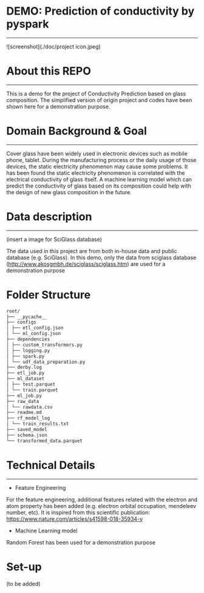 # DEMO: Prediction of conductivity by pyspark
---
![screenshot](./doc/project icon.jpeg)

# About this REPO
---
This is a demo for the project of Conductivity Prediction based on glass composition. The simplified version of origin
project and codes have been shown here for a demonstration purpose.

# Domain Background & Goal
---
Cover glass have been widely used in electronic devices such as mobile phone, tablet. During the manufacturing process 
or the daily usage of those devices, the static electricity phenomenon may cause some problems. It has been found the 
static electricity phenomenon is correlated with the electrical conductivity of glass itself. A machine learning model 
which can predict the conductivity of glass based on its composition could help with the design of new glass composition 
in the future.

# Data description
---
(insert a image for SciGlass database)

The data used in this project are from both in-house data and public database (e.g. SciGlass). In this demo, only the 
data from sciglass database (http://www.akosgmbh.de/sciglass/sciglass.htm) are used for a demonstration purpose

# Folder Structure

```bash
root/
├── __pycache__
├── configs
│ ├── etl_config.json
│ └── ml_config.json
├── dependencies
│ ├── custom_transformers.py
│ ├── logging.py
│ ├── spark.py
│ └── udf_data_preparation.py
├── derby.log
├── etl_job.py
├── ml_dataset
│ ├── test.parquet
│ └── train.parquet
├── ml_job.py
├── raw_data
│ └── rawdata.csv
├── readme.md
├── rf_model_log
│ └── train_results.txt
├── saved_model
├── schema.json
└── transformed_data.parquet

```

# Technical Details
---
- Feature Engineering

For the feature engineering, additional features related with the electron and atom property has been 
added (e.g. electron orbital occupation, mendeleev number, etc). It is inspired from this scientific publication:
https://www.nature.com/articles/s41598-018-35934-y

- Machine Learning model

Random Forest has been used for a demonstration purpose


# Set-up

(to be added)


